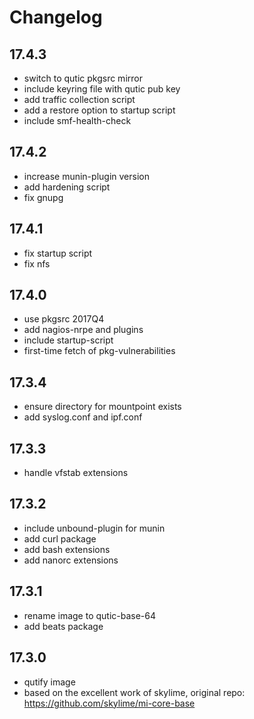 # Changelog

## 17.4.3

* switch to qutic pkgsrc mirror
* include keyring file with qutic pub key
* add traffic collection script
* add a restore option to startup script
* include smf-health-check

## 17.4.2

* increase munin-plugin version
* add hardening script
* fix gnupg

## 17.4.1

* fix startup script
* fix nfs

## 17.4.0

* use pkgsrc 2017Q4
* add nagios-nrpe and plugins
* include startup-script
* first-time fetch of pkg-vulnerabilities

## 17.3.4

* ensure directory for mountpoint exists
* add syslog.conf and ipf.conf

## 17.3.3

* handle vfstab extensions

## 17.3.2

* include unbound-plugin for munin
* add curl package
* add bash extensions
* add nanorc extensions

## 17.3.1

* rename image to qutic-base-64
* add beats package

## 17.3.0

* qutify image
* based on the excellent work of skylime, original repo: https://github.com/skylime/mi-core-base
